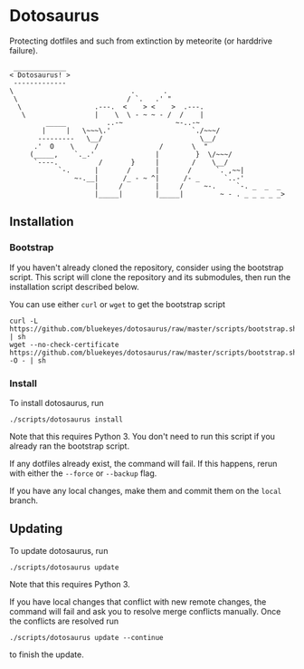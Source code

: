 # Dotosaurus

Protecting dotfiles and such from extinction by meteorite (or harddrive failure).

```
 _____________
< Dotosaurus! >
 -------------
\                             .       .
 \                           / `.   .' "
  \                  .---.  <    > <    >  .---.
   \                 |    \  \ - ~ ~ - /  /    |
         _____          ..-~             ~-..-~
        |     |   \~~~\.'                    `./~~~/
       ---------   \__/                        \__/
      .'  O    \     /               /       \  "
     (_____,    `._.'               |         }  \/~~~/
      `----.          /       }     |        /    \__/
            `-.      |       /      |       /      `. ,~~|
                ~-.__|      /_ - ~ ^|      /- _      `..-'
                     |     /        |     /     ~-.     `-. _  _  _
                     |_____|        |_____|         ~ - . _ _ _ _ _>
```

## Installation

### Bootstrap

If you haven't already cloned the repository, consider using the bootstrap
script. This script will clone the repository and its submodules, then run the
installation script described below.

You can use either `curl` or `wget` to get the bootstrap script

    curl -L https://github.com/bluekeyes/dotosaurus/raw/master/scripts/bootstrap.sh | sh
    wget --no-check-certificate https://github.com/bluekeyes/dotosaurus/raw/master/scripts/bootstrap.sh -O - | sh

### Install

To install dotosaurus, run

    ./scripts/dotosaurus install

Note that this requires Python 3. You don't need to run this script if you
already ran the bootstrap script.

If any dotfiles already exist, the command will fail. If this happens, rerun
with either the `--force` or `--backup` flag.

If you have any local changes, make them and commit them on the `local` branch.

## Updating

To update dotosaurus, run

    ./scripts/dotosaurus update

Note that this requires Python 3.

If you have local changes that conflict with new remote changes, the command
will fail and ask you to resolve merge conflicts manually. Once the conflicts
are resolved run

    ./scripts/dotosaurus update --continue

to finish the update.
